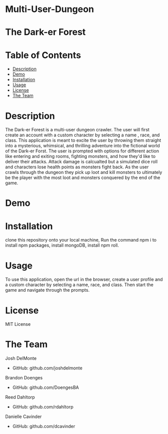 # Multi-User-Dungeon
# The Dark-er Forest

# Table of Contents 
* [Description](#-Description)
* [Demo](#-Demo)
* [Installation](#-Installation)
* [Usage](#-Usage)
* [License](#-License)
* [The Team](#-The-Team)

# Description
The Dark-er Forest is a multi-user dungeon crawler. The user will first create an account with a custom character by selecting a name , race, and class. This application is meant to excite the user by throwing them straight into a mysterious, whimsical, and thrilling adventure into the fictional world of the Dark-er Forst. The user is prompted with options for different action like entering and exiting rooms, fighting monsters, and how they'd like to deliver their attacks. Attack damage is calcualted but a simulated dice roll and characters lose health points as monsters fight back. As the user crawls through the dungeon they pick up loot and kill monsters to ultimately be the player with the most loot and monsters conquered by the end of the game.

# Demo

# Installation
clone this repository onto your local machine, Run the command npm i to install npm packages, install mongoDB, install npm roll.

# Usage
To use this application, open the url in the browser, create a user profile and a custom character by selecting a name, race, and class. Then start the game and navigate through the prompts.

# License 
MIT License 

# The Team

Josh DelMonte
* GitHub: github.com/joshdelmonte

Brandon Doenges
* GitHub: github.com/DoengesBA

Reed Dahltorp
* GitHub: github.com/rdahltorp

Danielle Cavinder
* GitHub: github.com/dcavinder
